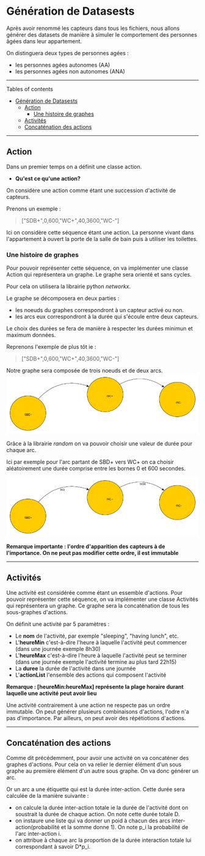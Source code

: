 # Génération de Datasests

Après avoir renommé les capteurs dans tous les fichiers, nous allons générer des datasets de manière à simuler le comportement des personnes âgées dans leur appartement.

On distinguera deux types de personnes agées :

- les personnes agées autonomes (AA)
- les personnes agées non autonomes (ANA)

---

 Tables of contents

- [Génération de Datasests](#génération-de-datasests)
  - [Action](#action)
    - [Une histoire de graphes](#une-histoire-de-graphes)
  - [Activités](#activités)
  - [Concaténation des actions](#concaténation-des-actions)

---

## Action

Dans un premier temps on a définit une classe action.

- **Qu'est ce qu'une action?**

On considère une action comme étant une succession d'activité de capteurs.

Prenons un exemple : 
> ["SDB+",0,600,"WC+",40,3600,"WC-"]

Ici on considère cette séquence étant une action. La personne vivant dans l'appartement à ouvert la porte de la salle de bain puis à utiliser les toilettes.

### Une histoire de graphes

Pour pouvoir représenter cette séquence, on va implémenter une classe Action qui représentera un graphe. Le graphe sera orienté et sans cycles.

Pour cela on utilisera la librairie python _networkx_.

 Le graphe se décomposera en deux parties :

- les noeuds du graphes correspondront à un capteur activé ou non.
- les arcs eux correspondront à la durée qui s'écoule entre deux capteurs.

Le choix des durées se fera de manière à respecter les durées minimun et maximum données.

Reprenons l'exemple de plus tôt ie :
> ["SDB+",0,600,"WC+",40,3600,"WC-"]

Notre graphe sera composée de trois noeuds et de deux arcs. 
![image](https://github.com/uvsq22006756/prevadom_image/blob/main/ex_action.jpg)

Grâce à la librairie _random_ on va pouvoir choisir une valeur de durée pour chaque arc.

Ici par exemple pour l'arc partant de SBD+ vers WC+ on ca choisir aléatoirement une durée comprise entre les bornes 0 et 600 secondes.

![image](https://github.com/uvsq22006756/prevadom_image/blob/main/ex_action_2.jpg)

**Remarque importante :**
**l'ordre d'apparition des capteurs à de l'importance. On ne peut pas modifier cette ordre, il est immutable**

---

## Activités

Une activité est considérée comme étant un essemble d'actions.
Pour pouvoir représenter cette séquence, on va implémenter une classe Activités qui représentera un graphe. Ce graphe sera la concaténation de tous les sous-graphes d'actions.

On définit une activité par 5 paramètres :

- Le **nom** de l'activité, par exemple "sleeping", "having lunch", etc.
- L'**heureMin** c'est-à-dire l'heure à laquelle l'activité peut  commencer (dans une journée exemple 8h30)
- L'**heureMax** c'est-à-dire l'heure à laquelle l'activité peut  se terminer (dans une journée exemple l'activité termine au plus tard 22h15)
- La **duree** la durée de l'activité dans une journée
- L'**actionList** l'ensemble des actions qui composent l'activité

**Remarque : [heureMin:heureMax] représente la plage horaire durant laquelle une activité peut avoir lieu**

Une activité contrairement à une action ne respecte pas un ordre immutable. On peut générer plusieurs combinaisons d'actions, l'odre n'a pas d'importance.
Par ailleurs, on peut avoir des répétiotions d'actions.

---

## Concaténation des actions

Comme dit précédemment, pour avoir une activité on va concaténer des graphes d'actions.
Pour cela on va relier le dernier élément d'un sous graphe au première élément d'un autre sous graphe. On va donc générer un arc.

Or un arc a une étiquette qui est la durée inter-action. Cette durée sera calculée de la manière suivante :

- on calcule la durée inter-action totale ie la durée de l'activité dont on soustrait la durée de chaque action. On note cette durée totale D.
- on instaure une liste qui va donner un poid à chacun des arcs inter-action(probabilité et la somme donne 1). On note p_i la probabilité de l'arc inter-action i.
- on attribue à chaque arc la proportion de la durée interaction totale lui correspondant à savoir D*p_i.

